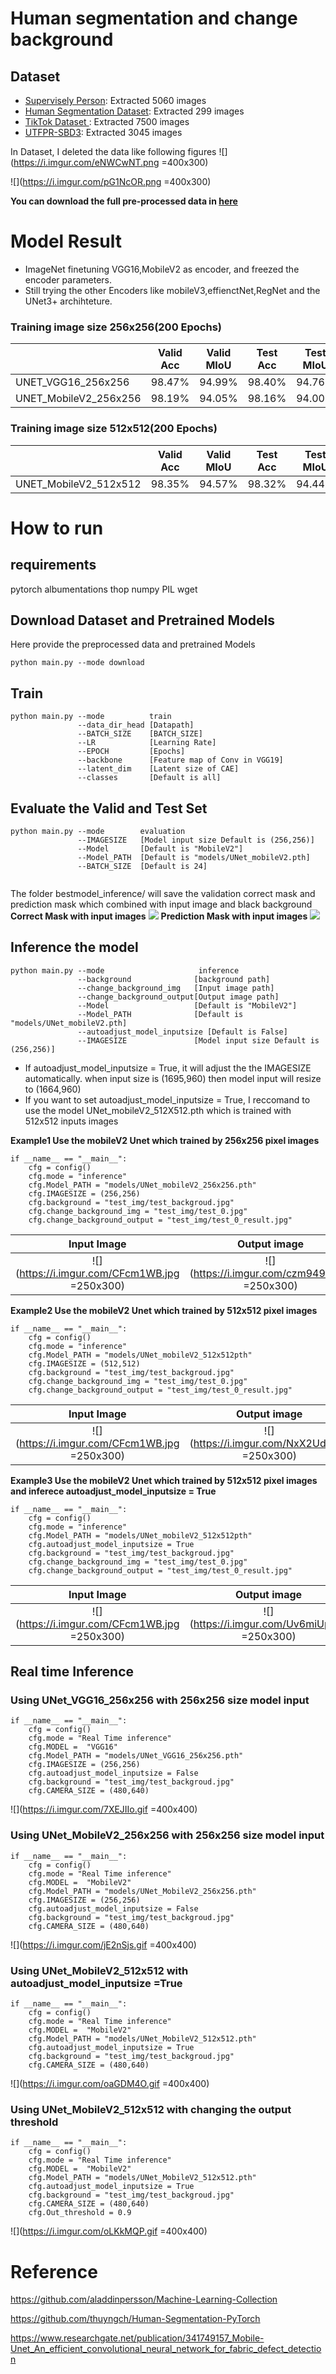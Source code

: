 # Human segmentation and change background

## Dataset
* [Supervisely Person](https://hackernoon.com/releasing-supervisely-person-dataset-for-teaching-machines-to-segment-humans-1f1fc1f28469): Extracted 5060 images
* [Human Segmentation Dataset](https://github.com/VikramShenoy97/Human-Segmentation-Dataset): Extracted 299 images
* [TikTok Dataset ](https://paperswithcode.com/dataset/tiktok-dataset): Extracted 7500 images
* [UTFPR-SBD3](https://github.com/bioinfolabic/UTFPR-SBD3): Extracted 3045 images

In Dataset, I deleted the data like following figures
![](https://i.imgur.com/eNWCwNT.png =400x300)

![](https://i.imgur.com/pG1NcOR.png =400x300)

**You can download the full pre-processed data in [here](https://drive.google.com/file/d/1btPq1ICmYs2fCwA49kS15VLt8KpQi5j_/view?usp=sharing)**

# Model Result
* ImageNet finetuning VGG16,MobileV2 as encoder, and freezed the encoder parameters.
* Still trying the other Encoders like mobileV3,effienctNet,RegNet and the UNet3+ archihteture.

### Training image size 256x256(200 Epochs)
|          | Valid  Acc  | Valid MIoU | Test  Acc |Test MIoU | MACS |Parameters |
| -------- | --------   | --------| -------- | --------       | --------        |--------  | 
| UNET_VGG16_256x256| 98.47%     | 94.99% |98.40%   |94.76%            |44.656G          |29.273M |
| UNET_MobileV2_256x256 | 98.19%     | 94.05%  |98.16%   |94.00%            |2.166G            |5.108M |

### Training image size 512x512(200 Epochs)
|          | Valid  Acc  | Valid MIoU | Test  Acc |Test MIoU | MACS |Parameters |
| -------- | --------   | --------| -------- | --------       | --------        |--------  | 
| UNET_MobileV2_512x512| 98.35%     | 94.57% |98.32%  |94.44%            |11.316G          |5.108M |

# How to run 
## requirements
pytorch albumentations thop numpy PIL wget
## Download Dataset and Pretrained Models
Here provide the preprocessed data and pretrained Models
```
python main.py --mode download                   
```

## Train

```
python main.py --mode          train      
               --data_dir_head [Datapath] 
               --BATCH_SIZE    [BATCH_SIZE] 
               --LR            [Learning Rate] 
               --EPOCH         [Epochs] 
               --backbone      [Feature map of Conv in VGG19]
               --latent_dim    [Latent size of CAE] 
               --classes       [Default is all] 
```

## Evaluate the Valid and Test Set
```
python main.py --mode        evaluation    
               --IMAGESIZE   [Model input size Default is (256,256)] 
               --Model       [Default is "MobileV2"] 
               --Model_PATH  [Default is "models/UNet_mobileV2.pth] 
               --BATCH_SIZE  [Default is 24] 
               
```
The folder bestmodel_inference/ will save the validation correct mask and prediction mask which combined with input image and black background 
**Correct Mask with input images**
![](https://i.imgur.com/wmr20uv.png)
**Prediction Mask with input images**
![](https://i.imgur.com/jUM5WMO.png)

## Inference the model
```
python main.py --mode                     inference    
               --background              [background path] 
               --change_background_img   [Input image path] 
               --change_background_output[Output image path]
               --Model                   [Default is "MobileV2"]
               --Model_PATH              [Default is "models/UNet_mobileV2.pth] 
               --autoadjust_model_inputsize [Default is False] 
               --IMAGESIZE               [Model input size Default is (256,256)]   
```
* If autoadjust_model_inputsize = True, it will adjust the the IMAGESIZE automatically. when input size is (1695,960) then model input will resize to (1664,960) 
* If you want to set autoadjust_model_inputsize = True, I reccomand to use the model UNet_mobileV2_512X512.pth which is trained with 512x512 inputs images

**Example1 Use the mobileV2 Unet which trained by 256x256 pixel images**

```
if __name__ == "__main__":
    cfg = config()
    cfg.mode = "inference"
    cfg.Model_PATH = "models/UNet_mobileV2_256x256.pth"
    cfg.IMAGESIZE = (256,256)
    cfg.background = "test_img/test_backgroud.jpg"
    cfg.change_background_img = "test_img/test_0.jpg"
    cfg.change_background_output = "test_img/test_0_result.jpg"
```

Input Image              |  Output image
:-------------------------:|:-------------------------:
![](https://i.imgur.com/CFcm1WB.jpg =250x300)  |  ![](https://i.imgur.com/czm949m.jpg =250x300)

**Example2 Use the mobileV2 Unet which trained by 512x512 pixel images**

```
if __name__ == "__main__":
    cfg = config()
    cfg.mode = "inference"
    cfg.Model_PATH = "models/UNet_mobileV2_512x512pth"
    cfg.IMAGESIZE = (512,512)
    cfg.background = "test_img/test_backgroud.jpg"
    cfg.change_background_img = "test_img/test_0.jpg"
    cfg.change_background_output = "test_img/test_0_result.jpg"
```

Input Image              |  Output image
:-------------------------:|:-------------------------:
![](https://i.imgur.com/CFcm1WB.jpg =250x300)  |  ![](https://i.imgur.com/NxX2Udu.jpg =250x300)

**Example3 Use the mobileV2 Unet which trained by 512x512 pixel images and inferece autoadjust_model_inputsize = True** 

```
if __name__ == "__main__":
    cfg = config()
    cfg.mode = "inference"
    cfg.Model_PATH = "models/UNet_mobileV2_512x512pth"
    cfg.autoadjust_model_inputsize = True
    cfg.background = "test_img/test_backgroud.jpg"
    cfg.change_background_img = "test_img/test_0.jpg"
    cfg.change_background_output = "test_img/test_0_result.jpg"
```

Input Image              |  Output image
:-------------------------:|:-------------------------:
![](https://i.imgur.com/CFcm1WB.jpg =250x300)  |  ![](https://i.imgur.com/Uv6miUp.jpg =250x300)

## Real time Inference
### Using UNet_VGG16_256x256 with 256x256 size model input
```
if __name__ == "__main__":
    cfg = config()
    cfg.mode = "Real Time inference"
    cfg.MODEL =  "VGG16"
    cfg.Model_PATH = "models/UNet_VGG16_256x256.pth"
    cfg.IMAGESIZE = (256,256)
    cfg.autoadjust_model_inputsize = False
    cfg.background = "test_img/test_backgroud.jpg"
    cfg.CAMERA_SIZE = (480,640)
```
![](https://i.imgur.com/7XEJIIo.gif =400x400)

### Using UNet_MobileV2_256x256 with 256x256 size model input
```
if __name__ == "__main__":
    cfg = config()
    cfg.mode = "Real Time inference"
    cfg.MODEL =  "MobileV2"
    cfg.Model_PATH = "models/UNet_MobileV2_256x256.pth"
    cfg.IMAGESIZE = (256,256)
    cfg.autoadjust_model_inputsize = False
    cfg.background = "test_img/test_backgroud.jpg"
    cfg.CAMERA_SIZE = (480,640)
```

![](https://i.imgur.com/jE2nSjs.gif =400x400)

### Using UNet_MobileV2_512x512 with autoadjust_model_inputsize =True
```
if __name__ == "__main__":
    cfg = config()
    cfg.mode = "Real Time inference"
    cfg.MODEL =  "MobileV2"
    cfg.Model_PATH = "models/UNet_MobileV2_512x512.pth"
    cfg.autoadjust_model_inputsize = True
    cfg.background = "test_img/test_backgroud.jpg"
    cfg.CAMERA_SIZE = (480,640)
```
![](https://i.imgur.com/oaGDM4O.gif =400x400)
### Using UNet_MobileV2_512x512 with changing the output threshold

```
if __name__ == "__main__":
    cfg = config()
    cfg.mode = "Real Time inference"
    cfg.MODEL =  "MobileV2"
    cfg.Model_PATH = "models/UNet_MobileV2_512x512.pth"
    cfg.autoadjust_model_inputsize = True
    cfg.background = "test_img/test_backgroud.jpg"
    cfg.CAMERA_SIZE = (480,640)
    cfg.Out_threshold = 0.9
```
![](https://i.imgur.com/oLKkMQP.gif =400x400)

# Reference
https://github.com/aladdinpersson/Machine-Learning-Collection

https://github.com/thuyngch/Human-Segmentation-PyTorch

https://www.researchgate.net/publication/341749157_Mobile-Unet_An_efficient_convolutional_neural_network_for_fabric_defect_detection